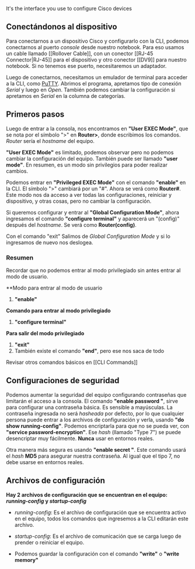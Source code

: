 It's the interface you use to configure Cisco devices


## Conectándonos al dispositivo
Para conectarnos a un dispositivo Cisco y configurarlo con la CLI, podemos conectarnos al puerto *console* desde nuestro notebook. Para eso usamos un cable llamado [[Rollover Cable]], con un conector [[RJ-45 Connector|RJ-45]] para el dispositivo y otro conector [[DV9]] para nuestro notebook. Si no tenemos ese puerto, necesitaremos un adaptador.

Luego de conectarnos, necesitamos un emulador de terminal para acceder a la CLI, como [PuTTY](https://putty.org/).
Abrimos el programa, apretamos tipo de conexión *Serial* y luego en *Open*. También podemos cambiar la configuración si apretamos en *Serial* en la columna de categorías.


## Primeros pasos
Luego de entrar a la consola, nos encontramos en **"User EXEC Mode"**, que se nota por el símbolo ">" en **Router>**, donde escribimos los comandos. *Router* sería el *hostname* del equipo.

**"User EXEC Mode"** es limitado, podemos observar pero no podemos cambiar la configuración del equipo. También puede ser llamado **"user mode"**. En resumen, es un modo sin privilegios para poder realizar cambios.

Podemos entrar en **"Privileged EXEC Mode"** con el comando **"enable"** en la CLI. El símbolo ">" cambiará por un "#". Ahora se verá como **Router#**.
Este modo nos da acceso a ver todas las configuraciones, reiniciar y dispositivo, y otras cosas, pero no cambiar la configuración.

Si queremos configurar y entrar al **"Global Configuration Mode"**, ahora ingresamos el comando **"configure terminal"** y aparecerá un "(config)" después del *hostname*. Se verá como **Router(config)**.

Con el comando "exit" Salimos de *Global Configuration Mode* y si lo ingresamos de nuevo nos deslogea.

### Resumen

Recordar que no podemos entrar al modo privilegiado sin antes entrar al modo de usuario.

**Modo para entrar al modo de usuario
1. **"enable"**

**Comando para entrar al modo privilegiado**
1. **"configure terminal"**

**Para salir del modo privilegiado**
1. **"exit"**
2. También existe el comando **"end"**, pero ese nos saca de todo

Revisar otros comandos básicos en [[CLI Commands]]
## Configuraciones de seguridad

Podemos aumentar la seguridad del equipo configurando contraseñas que limitarán el acceso a la consola.
El comando **"enable password </clave>"**, sirve para configurar una contraseña básica. Es sensible a mayúsculas. La contraseña ingresada no será *hasheada* por defecto, por lo que cualquier persona puede entrar a los archivos de configuración y verla, usando **"do show running-config"**. Podemos encriptarla para que no se pueda ver, con **"service password-encryption"**.
Ese *hash* (llamado "Type 7") se puede desencriptar muy fácilmente. **Nunca** usar en entornos reales.

Otra manera más segura es usando **"enable secret </clave>"**. Este comando usará el *hash* **MD5** para asegurar nuestra contraseña. Al igual que el tipo 7, no debe usarse en entornos reales.

## Archivos de configuración


**Hay 2 archivos de configuración que se encuentran en el equipo: *running-config* y *startup-config***
- *running-config*:  Es el archivo de configuración que se encuentra activo en el equipo, todos los comandos que ingresemos a la CLI editarán este archivo.
- *startup-config*: Es el archivo de comunicación que se carga luego de prender o reiniciar el equipo.

- Podemos guardar la configuración con el comando **"write"** o **"write memory"**








